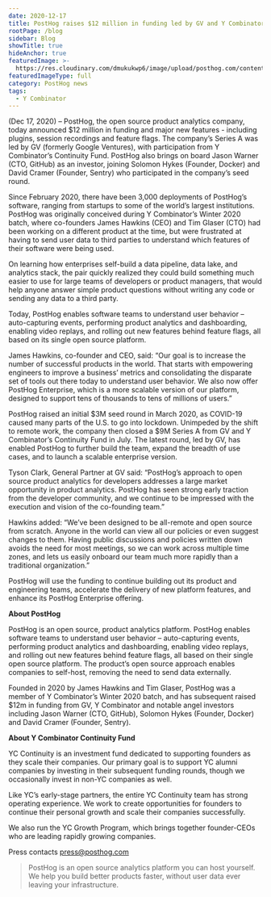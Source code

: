 ```yaml
---
date: 2020-12-17
title: PostHog raises $12 million in funding led by GV and Y Combinator
rootPage: /blog
sidebar: Blog
showTitle: true
hideAnchor: true
featuredImage: >-
  https://res.cloudinary.com/dmukukwp6/image/upload/posthog.com/contents/images/blog/12-million-series-a.png
featuredImageType: full
category: PostHog news
tags:
  - Y Combinator
---
```


(Dec 17, 2020) – PostHog, the open source product analytics company, today announced $12 million in funding and major new features - including plugins, session recordings and  feature flags. The company’s Series A was led by GV (formerly Google Ventures), with participation from Y Combinator’s Continuity Fund. PostHog also brings on board Jason Warner (CTO, GitHub) as an investor, joining Solomon Hykes (Founder, Docker) and David Cramer (Founder, Sentry) who participated in the company’s seed round. 

Since February 2020, there have been 3,000 deployments of PostHog’s software, ranging from startups to some of the world’s largest institutions. PostHog was originally conceived during Y Combinator’s Winter 2020 batch, where co-founders James Hawkins (CEO) and Tim Glaser (CTO) had been working on a different product at the time, but were frustrated at having to send user data to third parties to understand which features of their software were being used. 

On learning how enterprises self-build a data pipeline, data lake, and analytics stack, the pair quickly realized they could build something much easier to use for large teams of developers or product managers, that would help anyone answer simple product questions without writing any code or sending any data to a third party.

Today, PostHog enables software teams to understand user behavior – auto-capturing events, performing product analytics and dashboarding, enabling video replays, and rolling out new features behind feature flags, all based on its single open source platform. 

James Hawkins, co-founder and CEO, said: “Our goal is to increase the number of successful products in the world. That starts with empowering engineers to improve a business’ metrics and consolidating the disparate set of tools out there today to understand user behavior. We also now offer PostHog Enterprise, which is a more scalable version of our platform, designed to support tens of thousands to tens of millions of users.”

PostHog raised an initial $3M seed round in March 2020, as COVID-19 caused many parts of the U.S. to go into lockdown. Unimpeded by the shift to remote work, the company then closed a $9M Series A from GV and Y Combinator’s Continuity Fund in July. The latest round, led by GV, has enabled PostHog to further build the team, expand the breadth of use cases, and to launch a scalable enterprise version.

Tyson Clark, General Partner at GV said: “PostHog’s approach to open source product analytics for developers addresses a large market opportunity in product analytics. PostHog has seen strong early traction from the developer community, and we continue to be impressed with the execution and vision of the co-founding team.” 

Hawkins added: “We’ve been designed to be all-remote and open source from scratch. Anyone in the world can view all our policies or even suggest changes to them. Having public discussions and policies written down avoids the need for most meetings, so we can work across multiple time zones, and lets us easily onboard our team much more rapidly than a traditional organization.”

PostHog will use the funding to continue building out its product and engineering teams, accelerate the delivery of new platform features, and enhance its PostHog Enterprise offering.


**About PostHog**

PostHog is an open source, product analytics platform. PostHog enables software teams to understand user behavior – auto-capturing events, performing product analytics and dashboarding, enabling video replays, and rolling out new features behind feature flags, all based on their single open source platform. The product’s open source approach enables companies to self-host, removing the need to send data externally. 

Founded in 2020 by James Hawkins and Tim Glaser, PostHog was a member of Y Combinator’s Winter 2020 batch, and has subsequent raised $12m in funding from GV, Y Combinator and notable angel investors including Jason Warner (CTO, GitHub), Solomon Hykes (Founder, Docker) and David Cramer (Founder, Sentry).

**About Y Combinator Continuity Fund**

YC Continuity is an investment fund dedicated to supporting founders as they scale their companies. Our primary goal is to support YC alumni companies by investing in their subsequent funding rounds, though we occasionally invest in non-YC companies as well.

Like YC’s early-stage partners, the entire YC Continuity team has strong operating experience. We work to create opportunities for founders to continue their personal growth and scale their companies successfully.

We also run the YC Growth Program, which brings together founder-CEOs who are leading rapidly growing companies.

Press contacts
[press@posthog.com](mailto:press@posthog.com)

> PostHog is an open source analytics platform you can host yourself. We help you build better products faster, without user data ever leaving your infrastructure.

<ArrayCTA />

